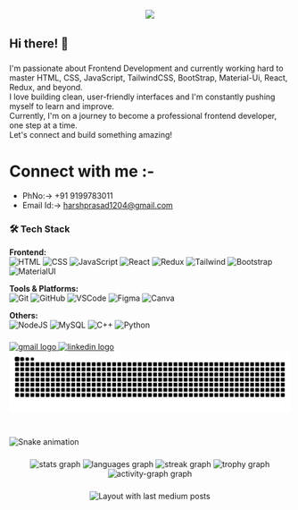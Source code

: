 ﻿<br clear="both">

<div align="center">
  <img height="463" src="https://img.freepik.com/free-photo/anime-style-mythical-dragon-creature_23-2151112866.jpg"  />
</div>

###

<h2 align="left">Hi there! 👋</h2>

###

<p align="left">I'm passionate about Frontend Development and currently working hard to master HTML, CSS, JavaScript, TailwindCSS, BootStrap, Material-Ui, React, Redux, and beyond.<br>I love building clean, user-friendly interfaces and I'm constantly pushing myself to learn and improve.<br>Currently, I'm on a journey to become a professional frontend developer, one step at a time.<br>Let's connect and build something amazing!</p>
<h1>Connect with me :- </h1>

- PhNo:->  +91 9199783011
- Email Id:->   harshprasad1204@gmail.com

### 🛠️ Tech Stack

**Frontend:**  
![HTML](https://cdn.jsdelivr.net/gh/devicons/devicon/icons/html5/html5-original.svg) 
![CSS](https://cdn.jsdelivr.net/gh/devicons/devicon/icons/css3/css3-original.svg)
![JavaScript](https://cdn.jsdelivr.net/gh/devicons/devicon/icons/javascript/javascript-original.svg)
![React](https://cdn.jsdelivr.net/gh/devicons/devicon/icons/react/react-original.svg)
![Redux](https://cdn.jsdelivr.net/gh/devicons/devicon/icons/redux/redux-original.svg)
![Tailwind](https://cdn.jsdelivr.net/gh/devicons/devicon/icons/tailwindcss/tailwindcss-original-wordmark.svg)
![Bootstrap](https://cdn.jsdelivr.net/gh/devicons/devicon/icons/bootstrap/bootstrap-original.svg)
![MaterialUI](https://img.shields.io/badge/-MaterialUI-0081CB?style=flat&logo=material-ui&logoColor=white)

**Tools & Platforms:**  
![Git](https://cdn.jsdelivr.net/gh/devicons/devicon/icons/git/git-original.svg)
![GitHub](https://cdn.jsdelivr.net/gh/devicons/devicon/icons/github/github-original.svg)
![VSCode](https://cdn.jsdelivr.net/gh/devicons/devicon/icons/vscode/vscode-original.svg)
![Figma](https://cdn.jsdelivr.net/gh/devicons/devicon/icons/figma/figma-original.svg)
![Canva](https://cdn.jsdelivr.net/gh/devicons/devicon/icons/canva/canva-original.svg)

**Others:**  
![NodeJS](https://cdn.jsdelivr.net/gh/devicons/devicon/icons/nodejs/nodejs-original.svg)
![MySQL](https://cdn.jsdelivr.net/gh/devicons/devicon/icons/mysql/mysql-original.svg)
![C++](https://cdn.jsdelivr.net/gh/devicons/devicon/icons/cplusplus/cplusplus-original.svg)
![Python](https://cdn.jsdelivr.net/gh/devicons/devicon/icons/python/python-original.svg)

###

<div align="left">
  <a href="mailto:harshprasad1204@gmail.com" target="_blank" ref="harshprasad1204@gmail.com">
    <img src="https://img.shields.io/static/v1?message=Gmail&logo=gmail&label=&color=D14836&logoColor=white&labelColor=&style=for-the-badge" height="35" alt="gmail logo"  />
  </a>
  <a href="https://www.linkedin.com/in/harshPrasad30" target="_blank">
    <img src="https://img.shields.io/static/v1?message=LinkedIn&logo=linkedin&label=&color=0077B5&logoColor=white&labelColor=&style=for-the-badge" height="35" alt="linkedin logo"  />
  </a>
</div>

<picture>
  <source media="(prefers-color-scheme: dark)" srcset="https://raw.githubusercontent.com/Harsh-P30/Harsh-P30/output/github-snake-dark.svg" />
  <source media="(prefers-color-scheme: light)" srcset="https://raw.githubusercontent.com/Harsh-P30/Harsh-P30/output/github-snake.svg" />
  <img alt="github-snake" src="https://raw.githubusercontent.com/Harsh-P30/Harsh-P30/output/github-snake.svg" />
</picture>

###

<br clear="both">

<img src="https://raw.githubusercontent.com/Harsh-P30/Harsh-P30/output/snake.svg" alt="Snake animation" />

###

<div align="center">
  <img src="https://github-readme-stats.vercel.app/api?username=Harsh-P30&hide_title=false&hide_rank=false&show_icons=true&include_all_commits=true&count_private=true&disable_animations=false&theme=dracula&locale=en&hide_border=false&order=1" height="150" alt="stats graph"  />
  <img src="https://github-readme-stats.vercel.app/api/top-langs?username=Harsh-P30&locale=en&hide_title=false&layout=compact&card_width=320&langs_count=5&theme=dracula&hide_border=false&order=2" height="150" alt="languages graph"  />
  <img src="https://streak-stats.demolab.com?user=Harsh-P30&locale=en&mode=daily&theme=dracula&hide_border=false&border_radius=5&order=3" height="150" alt="streak graph"  />
  <img src="https://github-profile-trophy.vercel.app?username=Harsh-P30&theme=dracula&column=-1&row=1&margin-w=8&margin-h=8&no-bg=false&no-frame=false&order=4" height="150" alt="trophy graph"  />
  <img src="https://github-readme-activity-graph.vercel.app/graph?username=Harsh-P30&radius=16&theme=react&area=true&order=5" height="300" alt="activity-graph graph"  />
</div>

###

<div align="center">
  <img src="https://github-read-medium-git-main.pahlevikun.vercel.app/latest?limit=4&username=Harsh-P30" alt="Layout with last medium posts"  />
</div>

###
